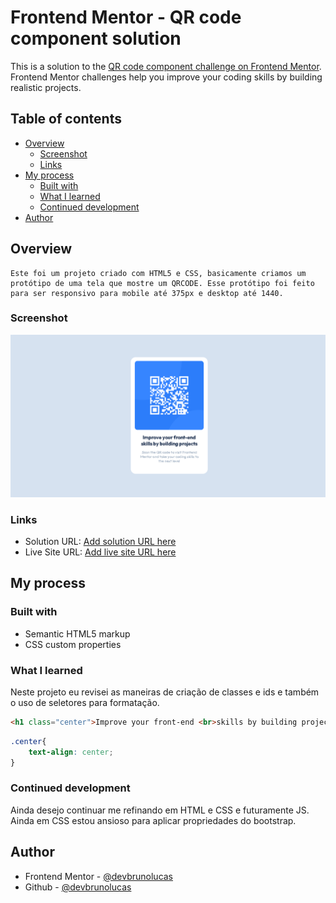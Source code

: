 # Frontend Mentor - QR code component solution

This is a solution to the [QR code component challenge on Frontend Mentor](https://www.frontendmentor.io/challenges/qr-code-component-iux_sIO_H). Frontend Mentor challenges help you improve your coding skills by building realistic projects. 

## Table of contents

- [Overview](#overview)
  - [Screenshot](#screenshot)
  - [Links](#links)
- [My process](#my-process)
  - [Built with](#built-with)
  - [What I learned](#what-i-learned)
  - [Continued development](#continued-development)
- [Author](#author)



## Overview
    Este foi um projeto criado com HTML5 e CSS, basicamente criamos um protótipo de uma tela que mostre um QRCODE. Esse protótipo foi feito para ser responsivo para mobile até 375px e desktop até 1440.
### Screenshot

![](/screenshot/solucao.png)

### Links

- Solution URL: [Add solution URL here](https://your-solution-url.com)
- Live Site URL: [Add live site URL here](https://your-live-site-url.com)

## My process

### Built with

- Semantic HTML5 markup
- CSS custom properties


### What I learned

  Neste projeto eu revisei as maneiras de criação de classes e ids e também o uso de seletores para formatação.


```html
<h1 class="center">Improve your front-end <br>skills by building projects </h1>
```
```css
.center{
    text-align: center;
}
```

### Continued development

  Ainda desejo continuar me refinando em HTML e CSS e futuramente JS. Ainda em CSS estou ansioso para aplicar propriedades do bootstrap.


## Author

- Frontend Mentor - [@devbrunolucas](https://www.frontendmentor.io/profile/yourusername)
- Github - [@devbrunolucas](https://github.com/devbrunolucas)
